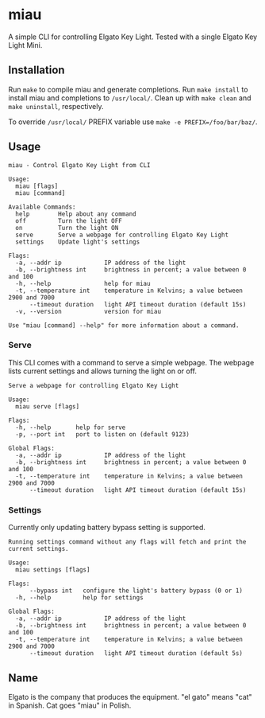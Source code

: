 # miau

A simple CLI for controlling Elgato Key Light.
Tested with a single Elgato Key Light Mini.

## Installation
Run `make` to compile miau and generate completions.
Run `make install` to install miau and completions to `/usr/local/`.
Clean up with `make clean` and `make uninstall`, respectively.

To override `/usr/local/` PREFIX variable use `make -e PREFIX=/foo/bar/baz/`.

## Usage
```
miau - Control Elgato Key Light from CLI

Usage:
  miau [flags]
  miau [command]

Available Commands:
  help        Help about any command
  off         Turn the light OFF
  on          Turn the light ON
  serve       Serve a webpage for controlling Elgato Key Light
  settings    Update light's settings

Flags:
  -a, --addr ip            IP address of the light
  -b, --brightness int     brightness in percent; a value between 0 and 100
  -h, --help               help for miau
  -t, --temperature int    temperature in Kelvins; a value between 2900 and 7000
      --timeout duration   light API timeout duration (default 15s)
  -v, --version            version for miau

Use "miau [command] --help" for more information about a command.
```

### Serve
This CLI comes with a command to serve a simple webpage.
The webpage lists current settings and allows turning the light on or off.
```
Serve a webpage for controlling Elgato Key Light

Usage:
  miau serve [flags]

Flags:
  -h, --help       help for serve
  -p, --port int   port to listen on (default 9123)

Global Flags:
  -a, --addr ip            IP address of the light
  -b, --brightness int     brightness in percent; a value between 0 and 100
  -t, --temperature int    temperature in Kelvins; a value between 2900 and 7000
      --timeout duration   light API timeout duration (default 15s)
```

### Settings
Currently only updating battery bypass setting is supported.

```
Running settings command without any flags will fetch and print the current settings.

Usage:
  miau settings [flags]

Flags:
      --bypass int   configure the light's battery bypass (0 or 1)
  -h, --help         help for settings

Global Flags:
  -a, --addr ip            IP address of the light
  -b, --brightness int     brightness in percent; a value between 0 and 100
  -t, --temperature int    temperature in Kelvins; a value between 2900 and 7000
      --timeout duration   light API timeout duration (default 5s)
```

## Name
Elgato is the company that produces the equipment.
"el gato" means "cat" in Spanish.
Cat goes "miau" in Polish.
